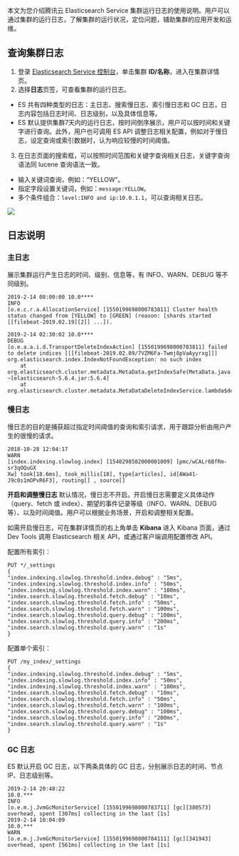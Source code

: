 本文为您介绍腾讯云 Elasticsearch Service 集群运行日志的使用说明。用户可以通过集群的运行日志，了解集群的运行状况，定位问题，辅助集群的应用开发和运维。

## 查询集群日志
1. 登录 [Elasticsearch Service 控制台](https://console.cloud.tencent.com/es)，单击集群 **ID/名称**，进入在集群详情页。
2. 选择**日志**页签，可查看集群的运行日志。
 - ES 共有四种类型的日志：主日志、搜索慢日志、索引慢日志和 GC 日志，日志内容包括日志时间、日志级别，以及具体信息等。
 - ES 默认提供集群7天内的运行日志，按时间倒序展示，用户可以按时间和关键字进行查询。此外，用户也可调用 ES API 调整日志相关配置，例如对于慢日志，设定查询或索引数据时，认为响应较慢的时间阈值。
3. 在日志页面的搜索框，可以按照时间范围和关键字查询相关日志，关键字查询语法同 lucene 查询语法一致。
 - 输入关键词查询，例如：“YELLOW”。
 - 指定字段设置关键词，例如：`message:YELLOW`。
 - 多个条件组合：`level:INFO and ip:10.0.1.1`，可以查询相关日志。
    
![](https://main.qcloudimg.com/raw/bbcdf3f1b373c251450a0590639dc64f.png)

## 日志说明
###  主日志
展示集群运行产生日志的时间、级别、信息等，有 INFO、WARN、DEBUG 等不同级别。
```
2019-2-14 08:00:00 10.0**** 
INFO    
[o.e.c.r.a.AllocationService] [1550199698000783811] Cluster health status changed from [YELLOW] to [GREEN] (reason: [shards started [[filebeat-2019.02.19][2]] ...]).

2019-2-14 02:30:02 10.0**** 
DEBUG   
[o.e.a.a.i.d.TransportDeleteIndexAction] [1550199698000783811] failed to delete indices [[[filebeat-2019.02.09/7VZM6Fa-Twmj8pVaAyyrxg]]]
org.elasticsearch.index.IndexNotFoundException: no such index
    at org.elasticsearch.cluster.metadata.MetaData.getIndexSafe(MetaData.java:475) ~[elasticsearch-5.6.4.jar:5.6.4]
    at org.elasticsearch.cluster.metadata.MetaDataDeleteIndexService.lambda$deleteIndices$0(MetaDataDeleteIndexService.jav
```

###  慢日志
慢日志的目的是捕获超过指定时间阈值的查询和索引请求，用于跟踪分析由用户产生的很慢的请求。
```
2018-10-28 12:04:17 
WARN 
[index.indexing.slowlog.index] [1540298502000001009] [pmc/wCALr6BfRm-sr3qOQuGX
Xw] took[18.6ms], took_millis[18], type[articles], id[AWa41-J9c0s1mOPvR6F3], routing[] , source[]
```

**开启和调整慢日志**
默认情况，慢日志不开启。开启慢日志需要定义具体动作（query、fetch 或 index）、期望的事件记录等级（INFO、WARN、DEBUG 等）、以及时间阈值。用户可以根据业务场景，开启和调整相关配置。

如需开启慢日志，可在集群详情页的右上角单击 **Kibana** 进入 Kibana 页面，通过 Dev Tools 调用 Elasticsearch 相关 API，或通过客户端调用配置修改 API。

配置所有索引：
```
PUT */_settings
{
"index.indexing.slowlog.threshold.index.debug" : "5ms",
"index.indexing.slowlog.threshold.index.info" : "50ms",
"index.indexing.slowlog.threshold.index.warn" : "100ms",
"index.search.slowlog.threshold.fetch.debug" : "10ms",
"index.search.slowlog.threshold.fetch.info" : "50ms",
"index.search.slowlog.threshold.fetch.warn" : "100ms",
"index.search.slowlog.threshold.query.debug" : "100ms",
"index.search.slowlog.threshold.query.info" : "200ms",
"index.search.slowlog.threshold.query.warn" : "1s"
}
```

配置单个索引：
```
PUT /my_index/_settings
{
"index.indexing.slowlog.threshold.index.debug" : "5ms",
"index.indexing.slowlog.threshold.index.info" : "50ms",
"index.indexing.slowlog.threshold.index.warn" : "100ms",
"index.search.slowlog.threshold.fetch.debug" : "10ms",
"index.search.slowlog.threshold.fetch.info" : "50ms",
"index.search.slowlog.threshold.fetch.warn" : "100ms",
"index.search.slowlog.threshold.query.debug" : "100ms",
"index.search.slowlog.threshold.query.info" : "200ms",
"index.search.slowlog.threshold.query.warn" : "1s"
}
```

###  GC 日志
ES 默认开启 GC 日志，以下两条具体的 GC 日志，分别展示日志的时间、节点 IP、日志级别等。
```
2019-2-14 20:48:22  
10.0.***    
INFO    
[o.e.m.j.JvmGcMonitorService] [1550199698000783711] [gc][380573] overhead, spent [307ms] collecting in the last [1s]
2019-2-14 10:04:09  
10.0.***    
WARN    
[o.e.m.j.JvmGcMonitorService] [1550199698000784111] [gc][341943] overhead, spent [561ms] collecting in the last [1s]
```
